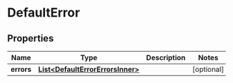 

# DefaultError


## Properties

| Name | Type | Description | Notes |
|------------ | ------------- | ------------- | -------------|
|**errors** | [**List&lt;DefaultErrorErrorsInner&gt;**](DefaultErrorErrorsInner.md) |  |  [optional] |




